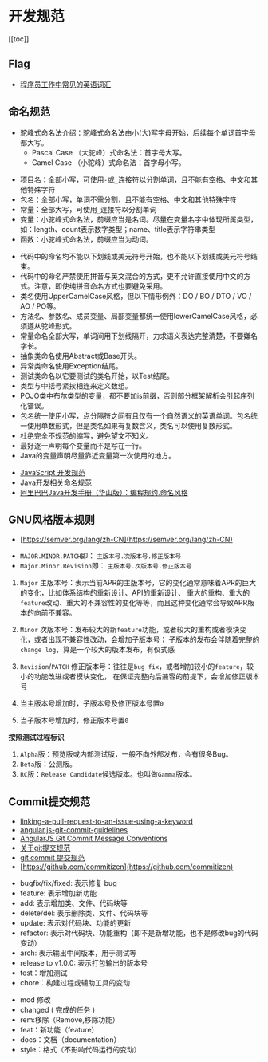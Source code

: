 # 开发规范

[[toc]]



## Flag

* [程序员工作中常见的英语词汇](https://github.com/Wei-Xia/most-frequent-technology-english-words)




## 命名规范

+ 驼峰式命名法介绍：驼峰式命名法由小(大)写字母开始，后续每个单词首字母都大写。
    - Pascal Case （大驼峰）式命名法：首字母大写。
    - Camel Case （小驼峰）式命名法：首字母小写。

- 项目名：全部小写，可使用`-`或`_`连接符以分割单词，且不能有空格、中文和其他特殊字符
- 包名：全部小写，单词不需分割，且不能有空格、中文和其他特殊字符
- 常量：全部大写，可使用`_`连接符以分割单词
- 变量：小驼峰式命名法，前缀应当是名词。尽量在变量名字中体现所属类型，如：length、count表示数字类型；name、title表示字符串类型
- 函数：小驼峰式命名法，前缀应当为动词。

+ 代码中的命名均不能以下划线或美元符号开始，也不能以下划线或美元符号结束。
+ 代码中的命名严禁使用拼音与英文混合的方式，更不允许直接使用中文的方式。注意，即使纯拼音命名方式也要避免采用。
+ 类名使用UpperCamelCase风格，但以下情形例外：DO / BO / DTO / VO / AO / PO等。
+ 方法名、参数名、成员变量、局部变量都统一使用lowerCamelCase风格，必须遵从驼峰形式。
+ 常量命名全部大写，单词间用下划线隔开，力求语义表达完整清楚，不要嫌名字长。
+ 抽象类命名使用Abstract或Base开头。
+ 异常类命名使用Exception结尾。
+ 测试类命名以它要测试的类名开始，以Test结尾。
+ 类型与中括号紧挨相连来定义数组。
+ POJO类中布尔类型的变量，都不要加is前缀，否则部分框架解析会引起序列化错误。
+ 包名统一使用小写，点分隔符之间有且仅有一个自然语义的英语单词。包名统一使用单数形式，但是类名如果有复数含义，类名可以使用复数形式。
+ 杜绝完全不规范的缩写，避免望文不知义。
+ 最好逐一声明每个变量而不是写在一行。
+ Java的变量声明尽量靠近变量第一次使用的地方。


* [JavaScript 开发规范](https://www.cnblogs.com/polk6/p/4660195.html)
* [Java开发相关命名规范](https://www.cnblogs.com/caixueliang/p/7469638.html)
* [阿里巴巴Java开发手册（华山版）：编程规约.命名风格](https://github.com/alibaba/p3c/blob/master/阿里巴巴Java开发手册（华山版）.pdf)




## GNU风格版本规则

* [https://semver.org/lang/zh-CN](https://semver.org/lang/zh-CN)

- `MAJOR.MINOR.PATCH`即： `主版本号.次版本号.修正版本号`
- `Major.Minor.Revision`即： `主版本号.次版本号.修正版本号`

1. `Major` 主版本号：表示当前APR的主版本号，它的变化通常意味着APR的巨大的变化，比如体系结构的重新设计、API的重新设计、
重大的重构、重大的`feature`改动、重大的不兼容性的变化等等，而且这种变化通常会导致APR版本的向前不兼容。

2. `Minor` 次版本号：发布较大的新`feature`功能，或者较大的重构或者模块变化，或者出现不兼容性改动，会增加子版本号；
子版本的发布会伴随着完整的`change log`，算是一个较大的版本发布，有仪式感

3. `Revision`/`PATCH` 修正版本号：往往是`bug fix`，或者增加较小的`feature`，较小的功能改进或者模块变化，
在保证完整向后兼容的前提下，会增加修正版本号

4. 当主版本号增加时，子版本号及修正版本号置`0`

5. 当子版本号增加时，修正版本号置`0`


**按照测试过程标识**

1. `Alpha`版：预览版或内部测试版，一般不向外部发布，会有很多Bug。
2. `Beta`版：公测版。
3. `RC`版：`Release Candidate`候选版本。也叫做`Gamma`版本。



## Commit提交规范

* [linking-a-pull-request-to-an-issue-using-a-keyword](https://docs.github.com/en/github/managing-your-work-on-github/linking-a-pull-request-to-an-issue#linking-a-pull-request-to-an-issue-using-a-keyword)
* [angular.js-git-commit-guidelines](https://github.com/angular/angular.js/blob/master/DEVELOPERS.md#-git-commit-guidelines)
* [AngularJS Git Commit Message Conventions](https://docs.google.com/document/d/1QrDFcIiPjSLDn3EL15IJygNPiHORgU1_OOAqWjiDU5Y)
* [关于git提交规范](https://www.jianshu.com/p/6eafeb9b1edb)
* [git commit 提交规范](https://github.com/woai3c/Front-end-articles/blob/master/git%20commit%20style.md)
* [https://github.com/commitizen](https://github.com/commitizen)

- bugfix/fix/fixed: 表示修复 bug
- feature: 表示增加新功能 
- add: 表示增加类、文件、代码块等
- delete/del: 表示删除类、文件、代码块等
- update: 表示对代码块、功能的更新
- refactor: 表示对代码块、功能重构（即不是新增功能，也不是修改bug的代码变动）
- arch: 表示输出中间版本，用于测试等
- release to v1.0.0: 表示打包输出的版本号
- test：增加测试
- chore：构建过程或辅助工具的变动

* mod 修改
* changed ( 完成的任务 )
* rem:移除（Remove,移除功能）
* feat：新功能（feature）
* docs：文档（documentation）
* style：格式（不影响代码运行的变动）

